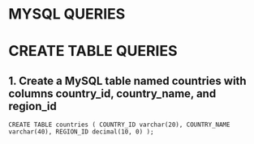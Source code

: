 # MYSQL QUERIES

# CREATE TABLE QUERIES

## 1. Create a MySQL table named countries with columns country_id, country_name, and region_id
`
    CREATE TABLE countries (
        COUNTRY_ID varchar(20),
        COUNTRY_NAME varchar(40),
        REGION_ID decimal(10, 0)
    );
`